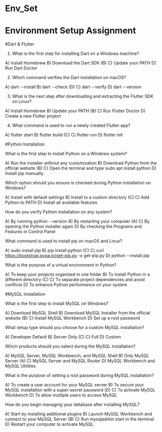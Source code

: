 # Env_Set

# Environment Setup Assignment

#Dart & Flutter

1. What is the first step for installing Dart on a Windows machine?

A) Install Homebrew
B) Download the Dart SDK            (B)
C) Update your PATH
D) Run Dart Doctor


2. Which command verifies the Dart installation on macOS?

A) dart --install
B) dart --check                    (D)
C) dart --verify
D) dart --version


3. What is the next step after downloading and extracting the Flutter SDK on Linux?

A) Install Homebrew
B) Update your PATH                (B)
C) Run Flutter Doctor
D) Create a new Flutter project


4. What command is used to run a newly created Flutter app?

A) flutter start
B) flutter build                   (C)
C) flutter run
D) flutter init


#Python Installation

What is the first step to install Python on a Windows system?

A) Run the installer without any customization
B) Download Python from the official website          (B)
C) Open the terminal and type sudo apt install python
D) Install pip manually

Which option should you ensure is checked during Python installation on Windows?

A) Install with default settings
B) Install to a custom directory                    (C)
C) Add Python to PATH
D) Install all available features

How do you verify Python installation on any system?

A) By running python --version
B) By restarting your computer                      (A)
C) By opening the Python installer again
D) By checking the Programs and Features in Control Panel

What command is used to install pip on macOS and Linux?

A) sudo install pip
B) pip install python                             (C)
C) curl https://bootstrap.pypa.io/get-pip.py -o get-pip.py
D) python --install pip

What is the purpose of a virtual environment in Python?

A) To keep your projects organized in one folder
B) To install Python in a different directory         (C)
C) To separate project dependencies and avoid conflicts
D) To enhance Python performance on your system

#MySQL Installation

What is the first step to install MySQL on Windows?

A) Download MySQL Shell
B) Download MySQL Installer from the official website      (B)
C) Install MySQL Workbench
D) Set up a root password

What setup type should you choose for a custom MySQL installation?

A) Developer Default
B) Server Only                           (C)
C) Full
D) Custom

Which products should you select during the MySQL installation?

A) MySQL Server, MySQL Workbench, and MySQL Shell
B) Only MySQL Server                              (A)
C) MySQL Server and MySQL Router
D) MySQL Workbench and MySQL Utilities

What is the purpose of setting a root password during MySQL installation?

A) To create a user account for your MySQL server
B) To secure your MySQL installation with a super-secret password    (D)
C) To activate MySQL Workbench
D) To allow multiple users to access MySQL

How do you begin managing your database after installing MySQL?

A) Start by installing additional plugins
B) Launch MySQL Workbench and connect to your MySQL Server           (B)
C) Run mysqladmin start in the terminal
D) Restart your computer to activate MySQL
